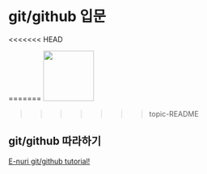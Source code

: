 # git/github 입문
<<<<<<< HEAD

=======
<img src="https://octodex.github.com/images/bewitchedtocat.jpg" height="100" >
>>>>>>> topic-README

## git/github 따라하기
[E-nuri git/github tutorial!](https://github.com/E-nuri/git_beginner)



